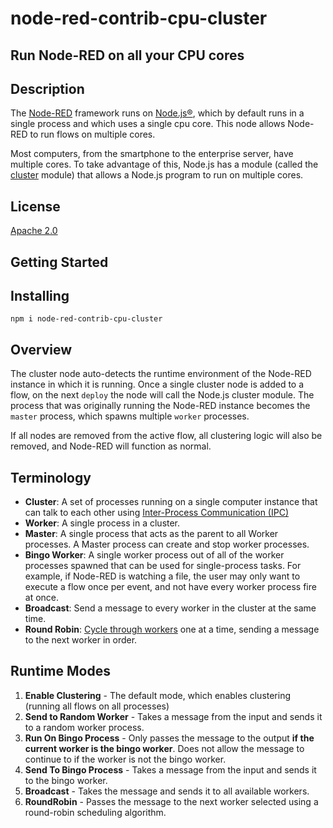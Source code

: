 # node-red-contrib-cpu-cluster

## Run Node-RED on all your CPU cores

## Description

The [Node-RED](https://nodered.org/) framework runs on [Node.js®](https://nodejs.org), which by default runs in a single process and which uses a single cpu core.  This node allows Node-RED to run flows on multiple cores.

Most computers, from the smartphone to the enterprise server, have multiple cores.  To take advantage of this, Node.js has a module (called the [cluster](https://nodejs.org/api/cluster.html#cluster_cluster) module) that allows a Node.js program to run on multiple cores.

## License

[Apache 2.0](https://www.apache.org/licenses/LICENSE-2.0.html)

## Getting Started

## Installing

`npm i node-red-contrib-cpu-cluster`


## Overview

The cluster node auto-detects the runtime environment of the Node-RED instance in which it is running.  Once a single cluster node is added to a flow, on the next `deploy` the node will call the Node.js cluster module.  The process that was originally running the Node-RED instance becomes the `master` process, which spawns multiple `worker` processes.

If all nodes are removed from the active flow, all clustering logic will also be removed, and Node-RED will function as normal.


## Terminology

- **Cluster**: A set of processes running on a single computer instance that can talk to each other using [Inter-Process Communication (IPC)](https://en.wikipedia.org/wiki/Inter-process_communication)
- **Worker**: A single process in a cluster.
- **Master**: A single process that acts as the parent to all Worker processes.  A Master process can create and stop worker processes.
- **Bingo Worker**: A single worker process out of all of the worker processes spawned that can be used for single-process tasks.  For example, if Node-RED is watching a file, the user may only want to execute a flow once per event, and not have every worker process fire at once.
- **Broadcast**: Send a message to every worker in the cluster at the same time.
- **Round Robin**: [Cycle through workers](https://en.wikipedia.org/wiki/Round-robin_scheduling) one at a time, sending a message to the next worker in order.

 

## Runtime Modes

1. **Enable Clustering** - The default mode, which enables clustering (running all flows on all processes)
2. **Send to Random Worker** - Takes a message from the input and sends it to a random worker process. 
3. **Run On Bingo Process** - Only passes the message to the output **if the current worker is the bingo worker**.  Does not allow the message to continue to if the worker is not the bingo worker.
4. **Send To Bingo Process** - Takes a message from the input and sends it to the bingo worker.
5. **Broadcast** - Takes the message and sends it to all available workers.
6. **RoundRobin** - Passes the message to the next worker selected using a round-robin scheduling algorithm.